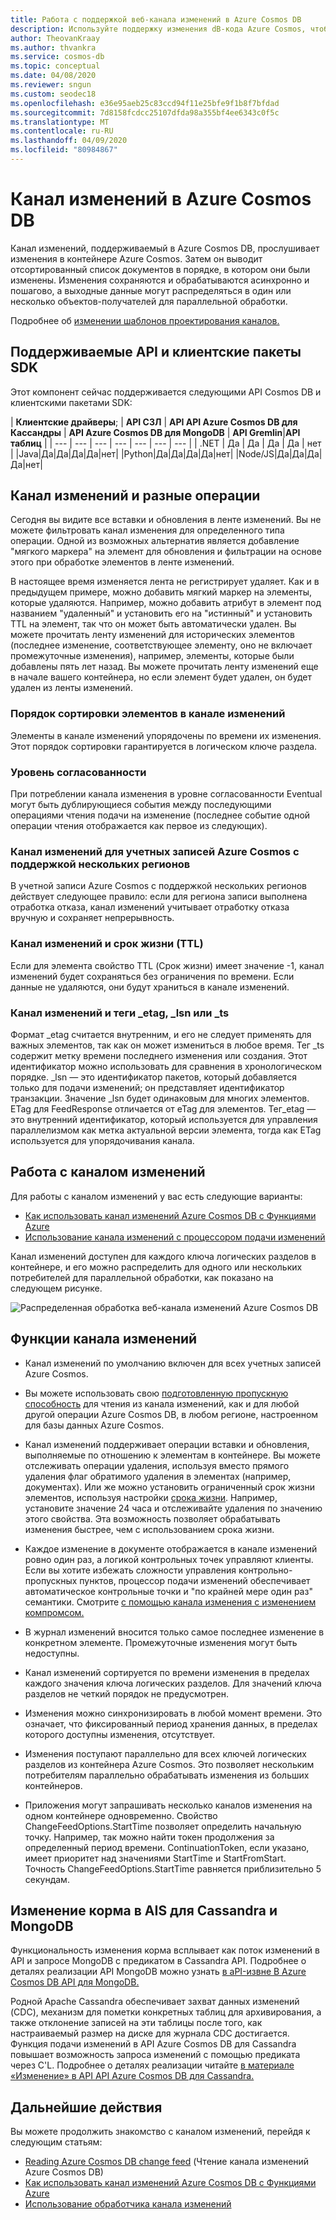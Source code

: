 ```yaml
---
title: Работа с поддержкой веб-канала изменений в Azure Cosmos DB
description: Используйте поддержку изменения dB-кода Azure Cosmos, чтобы отслеживать изменения в документах, обработку событий на основе триггеров и поддерживать кэши и аналитические системы в актуальном состоянии
author: TheovanKraay
ms.author: thvankra
ms.service: cosmos-db
ms.topic: conceptual
ms.date: 04/08/2020
ms.reviewer: sngun
ms.custom: seodec18
ms.openlocfilehash: e36e95aeb25c83ccd94f11e25bfe9f1b8f7bfdad
ms.sourcegitcommit: 7d8158fcdcc25107dfda98a355bf4ee6343c0f5c
ms.translationtype: MT
ms.contentlocale: ru-RU
ms.lasthandoff: 04/09/2020
ms.locfileid: "80984867"
---
```

# <a name="change-feed-in-azure-cosmos-db"></a>Канал изменений в Azure Cosmos DB

Канал изменений, поддерживаемый в Azure Cosmos DB, прослушивает изменения в контейнере Azure Cosmos. Затем он выводит отсортированный список документов в порядке, в котором они были изменены. Изменения сохраняются и обрабатываются асинхронно и пошагово, а выходные данные могут распределяться в один или несколько объектов-получателей для параллельной обработки.

Подробнее об [изменении шаблонов проектирования каналов.](change-feed-design-patterns.md)

## <a name="supported-apis-and-client-sdks"></a>Поддерживаемые API и клиентские пакеты SDK

Этот компонент сейчас поддерживается следующими API Cosmos DB и клиентскими пакетами SDK:

| **Клиентские драйверы**; | **API СЗЛ** | **API API Azure Cosmos DB для Кассандры** | **API Azure Cosmos DB для MongoDB** | **API Gremlin**|**API таблиц** |
| --- | --- | --- | --- | --- | --- | --- |
| .NET | Да | Да | Да | Да | нет |
|Java|Да|Да|Да|Да|нет|
|Python|Да|Да|Да|Да|нет|
|Node/JS|Да|Да|Да|Да|нет|

## <a name="change-feed-and-different-operations"></a>Канал изменений и разные операции

Сегодня вы видите все вставки и обновления в ленте изменений. Вы не можете фильтровать канал изменения для определенного типа операции. Одной из возможных альтернатив является добавление "мягкого маркера" на элемент для обновления и фильтрации на основе этого при обработке элементов в ленте изменений.

В настоящее время изменяется лента не регистрирует удаляет. Как и в предыдущем примере, можно добавить мягкий маркер на элементы, которые удаляются. Например, можно добавить атрибут в элемент под названием "удаленный" и установить его на "истинный" и установить TTL на элемент, так что он может быть автоматически удален. Вы можете прочитать ленту изменений для исторических элементов (последнее изменение, соответствующее элементу, оно не включает промежуточные изменения), например, элементы, которые были добавлены пять лет назад. Вы можете прочитать ленту изменений еще в начале вашего контейнера, но если элемент будет удален, он будет удален из ленты изменений.

### <a name="sort-order-of-items-in-change-feed"></a>Порядок сортировки элементов в канале изменений

Элементы в канале изменений упорядочены по времени их изменения. Этот порядок сортировки гарантируется в логическом ключе раздела.

### <a name="consistency-level"></a>Уровень согласованности

При потреблении канала изменения в уровне согласованности Eventual могут быть дублирующиеся события между последующими операциями чтения подачи на изменение (последнее событие одной операции чтения отображается как первое из следующих).

### <a name="change-feed-in-multi-region-azure-cosmos-accounts"></a>Канал изменений для учетных записей Azure Cosmos с поддержкой нескольких регионов

В учетной записи Azure Cosmos с поддержкой нескольких регионов действует следующее правило: если для региона записи выполнена отработка отказа, канал изменений учитывает отработку отказа вручную и сохраняет непрерывность.

### <a name="change-feed-and-time-to-live-ttl"></a>Канал изменений и срок жизни (TTL)

Если для элемента свойство TTL (Срок жизни) имеет значение -1, канал изменений будет сохраняться без ограничения по времени. Если данные не удаляются, они будут храниться в канале изменений.  

### <a name="change-feed-and-_etag-_lsn-or-_ts"></a>Канал изменений и теги _etag, _lsn или _ts

Формат _etag считается внутренним, и его не следует применять для важных элементов, так как он может измениться в любое время. Тег _ts содержит метку времени последнего изменения или создания. Этот идентификатор можно использовать для сравнения в хронологическом порядке. _lsn — это идентификатор пакетов, который добавляется только для подачи изменений; он представляет идентификатор транзакции. Значение _lsn будет одинаковым для многих элементов. ETag для FeedResponse отличается от eTag для элементов. Тег_etag — это внутренний идентификатор, который используется для управления параллелизмом как метка актуальной версии элемента, тогда как ETag используется для упорядочивания канала.

## <a name="working-with-change-feed"></a>Работа с каналом изменений

Для работы с каналом изменений у вас есть следующие варианты:

* [Как использовать канал изменений Azure Cosmos DB с Функциями Azure](change-feed-functions.md)
* [Использование канала изменений с процессором подачи изменений](change-feed-processor.md) 

Канал изменений доступен для каждого ключа логических разделов в контейнере, и его можно распределить для одного или нескольких потребителей для параллельной обработки, как показано на следующем рисунке.

![Распределенная обработка веб-канала изменений Azure Cosmos DB](./media/change-feed/changefeedvisual.png)

## <a name="features-of-change-feed"></a>Функции канала изменений

* Канал изменений по умолчанию включен для всех учетных записей Azure Cosmos.

* Вы можете использовать свою [подготовленную пропускную способность](request-units.md) для чтения из канала изменений, как и для любой другой операции Azure Cosmos DB, в любом регионе, настроенном для базы данных Azure Cosmos.

* Канал изменений поддерживает операции вставки и обновления, выполняемые по отношению к элементам в контейнере. Вы можете отслеживать операции удаления, используя вместо прямого удаления флаг обратимого удаления в элементах (например, документах). Или же можно установить ограниченный срок жизни элементов, используя настройки [срока жизни](time-to-live.md). Например, установите значение 24 часа и отслеживайте удаления по значению этого свойства. Эта возможность позволяет обрабатывать изменения быстрее, чем с использованием срока жизни.

* Каждое изменение в документе отображается в канале изменений ровно один раз, а логикой контрольных точек управляют клиенты. Если вы хотите избежать сложности управления контрольно-пропускных пунктов, процессор подачи изменений обеспечивает автоматическое контрольные точки и "по крайней мере один раз" семантики. Смотрите [с помощью канала изменения с изменением компромсом.](change-feed-processor.md)

* В журнал изменений вносится только самое последнее изменение в конкретном элементе. Промежуточные изменения могут быть недоступны.

* Канал изменений сортируется по времени изменения в пределах каждого значения ключа логических разделов. Для значений ключа разделов не четкий порядок не предусмотрен.

* Изменения можно синхронизировать в любой момент времени. Это означает, что фиксированный период хранения данных, в пределах которого доступны изменения, отсутствует.

* Изменения поступают параллельно для всех ключей логических разделов из контейнера Azure Cosmos. Это позволяет нескольким потребителям параллельно обрабатывать изменения из больших контейнеров.

* Приложения могут запрашивать несколько каналов изменения на одном контейнере одновременно. Свойство ChangeFeedOptions.StartTime позволяет определить начальную точку. Например, так можно найти токен продолжения за определенный период времени. ContinuationToken, если указано, имеет приоритет над значениями StartTime и StartFromStart. Точность ChangeFeedOptions.StartTime равняется приблизительно 5 секундам.

## <a name="change-feed-in-apis-for-cassandra-and-mongodb"></a>Изменение корма в AIS для Cassandra и MongoDB

Функциональность изменения корма всплывает как поток изменений в API и запросе MongoDB с предикатом в Cassandra API. Подробнее о деталях реализации API MongoDB можно узнать [в aPI-извне В Azure Cosmos DB API для MongoDB.](mongodb-change-streams.md)

Родной Apache Cassandra обеспечивает захват данных изменений (CDC), механизм для пометки конкретных таблиц для архивирования, а также отклонение записей на эти таблицы после того, как настраиваемый размер на диске для журнала CDC достигается. Функция подачи изменений в API Azure Cosmos DB для Cassandra повышает возможность запроса изменений с помощью предиката через C'L. Подробнее о деталях реализации читайте [в материале «Изменение» в API API Azure Cosmos DB для Cassandra.](cassandra-change-feed.md)

## <a name="next-steps"></a>Дальнейшие действия

Вы можете продолжить знакомство с каналом изменений, перейдя к следующим статьям:

* [Reading Azure Cosmos DB change feed](read-change-feed.md) (Чтение канала изменений Azure Cosmos DB)
* [Как использовать канал изменений Azure Cosmos DB с Функциями Azure](change-feed-functions.md)
* [Использование обработчика канала изменений](change-feed-processor.md)
